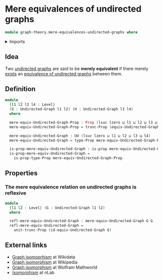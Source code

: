 # Mere equivalences of undirected graphs

```agda
module graph-theory.mere-equivalences-undirected-graphs where
```

<details><summary>Imports</summary>

```agda
open import foundation.propositional-truncations
open import foundation.propositions
open import foundation.universe-levels

open import graph-theory.equivalences-undirected-graphs
open import graph-theory.undirected-graphs
```

</details>

## Idea

Two [undirected graphs](graph-theory.undirected-graphs.md) are said to be
**merely equivalent** if there merely
[exists](foundation.existential-quantification.md) an
[equivalence of undirected graphs](graph-theory.equivalences-undirected-graphs.md)
between them.

## Definition

```agda
module _
  {l1 l2 l3 l4 : Level}
  (G : Undirected-Graph l1 l2) (H : Undirected-Graph l3 l4)
  where

  mere-equiv-Undirected-Graph-Prop : Prop (lsuc lzero ⊔ l1 ⊔ l2 ⊔ l3 ⊔ l4)
  mere-equiv-Undirected-Graph-Prop = trunc-Prop (equiv-Undirected-Graph G H)

  mere-equiv-Undirected-Graph : UU (lsuc lzero ⊔ l1 ⊔ l2 ⊔ l3 ⊔ l4)
  mere-equiv-Undirected-Graph = type-Prop mere-equiv-Undirected-Graph-Prop

  is-prop-mere-equiv-Undirected-Graph : is-prop mere-equiv-Undirected-Graph
  is-prop-mere-equiv-Undirected-Graph =
    is-prop-type-Prop mere-equiv-Undirected-Graph-Prop
```

## Properties

### The mere equivalence relation on undirected graphs is reflexive

```agda
module _
  {l1 l2 : Level} (G : Undirected-Graph l1 l2)
  where

  refl-mere-equiv-Undirected-Graph : mere-equiv-Undirected-Graph G G
  refl-mere-equiv-Undirected-Graph =
    unit-trunc-Prop (id-equiv-Undirected-Graph G)
```

## External links

- [Graph isomoprhism](https://www.wikidata.org/entity/Q303100) at Wikidata
- [Graph isomorphism](https://en.wikipedia.org/wiki/Graph_isomorphism) at
  Wikipedia
- [Graph isomorphism](https://mathworld.wolfram.com/GraphIsomorphism.html) at
  Wolfram Mathworld
- [Isomorphism](https://ncatlab.org/nlab/show/isomorphism) at $n$Lab
